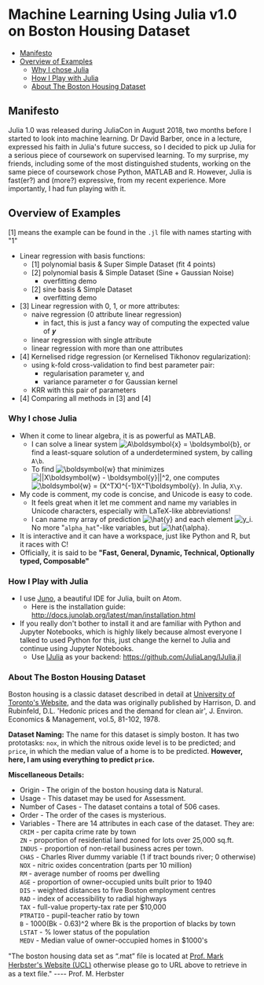# Machine Learning Using Julia v1.0 on Boston Housing Dataset

- [Manifesto](#manifesto)
- [Overview of Examples](#overview-of-examples)
  - [Why I chose Julia](#why-i-chose-julia)
  - [How I Play with Julia](#how-i-play-with-julia)
  - [About The Boston Housing Dataset](#about-the-boston-housing-dataset)

## Manifesto
Julia 1.0 was released during JuliaCon in August 2018, two months before I started to look into machine learning. Dr David Barber, once in a lecture, expressed his faith in Julia's future success, so I decided to pick up Julia for a serious piece of coursework on supervised learning. To my surprise, my friends, including some of the most distinguished students, working on the same piece of coursework chose Python, MATLAB and R. However, Julia is fast(er?) and (more?) expressive, from my recent experience. More importantly, I had fun playing with it.

## Overview of Examples
[1] means the example can be found in the `.jl` file with names starting with "1"
- Linear regression with basis functions:
  - [1] polynomial basis & Super Simple Dataset (fit 4 points)
  - [2] polynomial basis & Simple Dataset (Sine + Gaussian Noise)
    - overfitting demo
  - [2] sine basis & Simple Dataset
    - overfitting demo
- [3] Linear regression with 0, 1, or more attributes:
  - naive regression (0 attribute linear regression)
    - in fact, this is just a fancy way of computing the expected value of 𝒚
  - linear regression with single attribute
  - linear regression with more than one attributes
- [4] Kernelised ridge regression (or Kernelised Tikhonov regularization):
  - using k-fold cross-validation to find best parameter pair:
    - regularisation parameter γ, and
    - variance parameter σ for Gaussian kernel
  - KRR with this pair of parameters
- [4] Comparing all methods in [3] and [4]

### Why I chose Julia
- When it come to linear algebra, it is as powerful as MATLAB.
  - I can solve a linear system <img src="https://latex.codecogs.com/gif.latex?\inline&space;A\boldsymbol{x}&space;=&space;\boldsymbol{b}" title="A\boldsymbol{x} = \boldsymbol{b}" />, or find a least-square solution of a underdetermined system, by calling `A\b`.
  - To find <img src="https://latex.codecogs.com/gif.latex?\boldsymbol{w}" title="\boldsymbol{w}" /> that minimizes <img src="https://latex.codecogs.com/gif.latex?\inline&space;||X\boldsymbol{w}&space;-&space;\boldsymbol{y}||^2" title="||X\boldsymbol{w} - \boldsymbol{y}||^2" />, one computes <img src="https://latex.codecogs.com/gif.latex?\inline&space;\boldsymbol{w}&space;=&space;(X^TX)^{-1}X^T\boldsymbol{y}" title="\boldsymbol{w} = (X^TX)^{-1}X^T\boldsymbol{y}" />. In Julia, `X\y`.
- My code is comment, my code is concise, and Unicode is easy to code.
  - It feels great when it let me comment and name my variables in Unicode characters, especially with LaTeX-like abbreviations!
  - I can name my array of prediction <img src="https://latex.codecogs.com/gif.latex?\inline&space;\hat{y}" title="\hat{y}" /> and each element <img src="https://latex.codecogs.com/gif.latex?\inline&space;y_i" title="y_i" />. No more "`alpha_hat`"-like variables, but <img src="https://latex.codecogs.com/gif.latex?\inline&space;\hat{\alpha}" title="\hat{\alpha}" />.
- It is interactive and it can have a workspace, just like Python and R, but it races with C!
- Officially, it is said to be **"Fast, General, Dynamic, Technical, Optionally typed, Composable"**

### How I Play with Julia
- I use [Juno](http://junolab.org), a beautiful IDE for Julia, built on Atom.
  - Here is the installation guide: http://docs.junolab.org/latest/man/installation.html
- If you really don't bother to install it and are familiar with Python and Jupyter Notebooks, which is highly likely because almost everyone I talked to used Python for this, just change the kernel to Julia and continue using Jupyter Notebooks.
  - Use [IJulia](https://github.com/JuliaLang/IJulia.jl) as your backend: https://github.com/JuliaLang/IJulia.jl

### About The Boston Housing Dataset
Boston housing is a classic dataset described in detail at [University of Toronto's Website](http://www.cs.toronto.edu/~delve/data/boston/bostonDetail.html), and the data was originally published by Harrison, D. and Rubinfeld, D.L. 'Hedonic prices and the demand for clean air', J. Environ. Economics & Management, vol.5, 81-102, 1978.

**Dataset Naming:**
The name for this dataset is simply boston. It has two prototasks: `nox`, in which the nitrous oxide level is to be predicted; and `price`, in which the median value of a home is to be predicted. **However, here, I am using everything to predict `price`.**

**Miscellaneous Details:**  
- Origin - The origin of the boston housing data is Natural.  
- Usage - This dataset may be used for Assessment.  
- Number of Cases - The dataset contains a total of 506 cases.  
- Order - The order of the cases is mysterious.  
- Variables - There are 14 attributes in each case of the dataset. They are:  
  `CRIM` - per capita crime rate by town  
  `ZN` - proportion of residential land zoned for lots over 25,000 sq.ft.  
  `INDUS` - proportion of non-retail business acres per town.  
  `CHAS` - Charles River dummy variable (1 if tract bounds river; 0 otherwise)  
  `NOX` - nitric oxides concentration (parts per 10 million)  
  `RM` - average number of rooms per dwelling  
  `AGE` - proportion of owner-occupied units built prior to 1940  
  `DIS` - weighted distances to five Boston employment centres  
  `RAD` - index of accessibility to radial highways  
  `TAX` - full-value property-tax rate per $10,000  
  `PTRATIO` - pupil-teacher ratio by town  
  `B` - 1000(Bk - 0.63)^2 where Bk is the proportion of blacks by town  
  `LSTAT` - % lower status of the population  
  `MEDV` - Median value of owner-occupied homes in $1000's  

"The boston housing data set as “.mat” ﬁle is located at [Prof. Mark Herbster's Website (UCL)](http://www.cs.ucl.ac.uk/staff/M.Herbster/boston) otherwise please go to URL above to retrieve in as a text ﬁle."
---- Prof. M. Herbster
